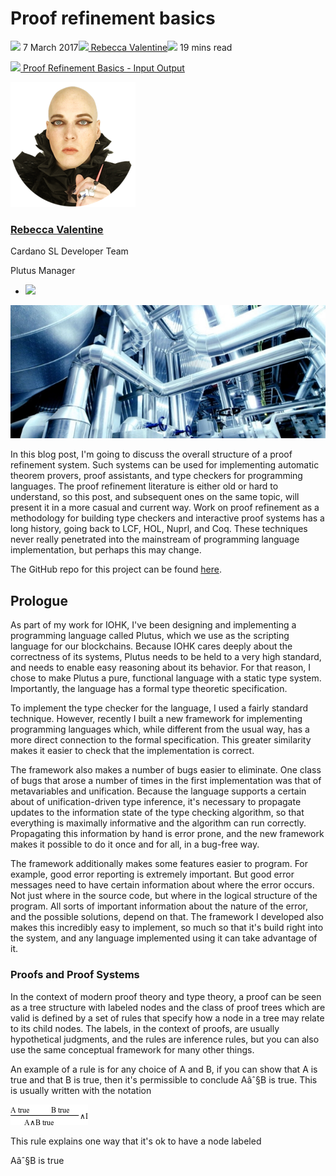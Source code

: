# Proof refinement basics
![](img/2017-03-07-proof-refinement-basics.002.png) 7 March 2017![](img/2017-03-07-proof-refinement-basics.002.png)[ Rebecca Valentine](/en/blog/authors/rebecca-valentine/page-1/)![](img/2017-03-07-proof-refinement-basics.003.png) 19 mins read

![](img/2017-03-07-proof-refinement-basics.004.png)[ Proof Refinement Basics - Input Output](https://ucarecdn.com/acd33d70-27c0-4e24-b150-0be8c5721402/-/inline/yes/ "Proof Refinement Basics - Input Output")

![Rebecca Valentine](img/2017-03-07-proof-refinement-basics.005.png)[](/en/blog/authors/rebecca-valentine/page-1/)
### [**Rebecca Valentine**](/en/blog/authors/rebecca-valentine/page-1/)
Cardano SL Developer Team

Plutus Manager

- ![](img/2017-03-07-proof-refinement-basics.006.png)[](https://github.com/psygnisfive "GitHub")

![Proof refinement basics](img/2017-03-07-proof-refinement-basics.007.jpeg)

In this blog post, I'm going to discuss the overall structure of a proof refinement system. Such systems can be used for implementing automatic theorem provers, proof assistants, and type checkers for programming languages. The proof refinement literature is either old or hard to understand, so this post, and subsequent ones on the same topic, will present it in a more casual and current way. Work on proof refinement as a methodology for building type checkers and interactive proof systems has a long history, going back to LCF, HOL, Nuprl, and Coq. These techniques never really penetrated into the mainstream of programming language implementation, but perhaps this may change.

The GitHub repo for this project can be found [here](https://github.com/psygnisfive/proof-refinement-basics).
## **Prologue**
As part of my work for IOHK, I've been designing and implementing a programming language called Plutus, which we use as the scripting language for our blockchains. Because IOHK cares deeply about the correctness of its systems, Plutus needs to be held to a very high standard, and needs to enable easy reasoning about its behavior. For that reason, I chose to make Plutus a pure, functional language with a static type system. Importantly, the language has a formal type theoretic specification.

To implement the type checker for the language, I used a fairly standard technique. However, recently I built a new framework for implementing programming languages which, while different from the usual way, has a more direct connection to the formal specification. This greater similarity makes it easier to check that the implementation is correct.

The framework also makes a number of bugs easier to eliminate. One class of bugs that arose a number of times in the first implementation was that of metavariables and unification. Because the language supports a certain about of unification-driven type inference, it's necessary to propagate updates to the information state of the type checking algorithm, so that everything is maximally informative and the algorithm can run correctly. Propagating this information by hand is error prone, and the new framework makes it possible to do it once and for all, in a bug-free way.

The framework additionally makes some features easier to program. For example, good error reporting is extremely important. But good error messages need to have certain information about where the error occurs. Not just where in the source code, but where in the logical structure of the program. All sorts of important information about the nature of the error, and the possible solutions, depend on that. The framework I developed also makes this incredibly easy to implement, so much so that it's build right into the system, and any language implemented using it can take advantage of it.
### **Proofs and Proof Systems**
In the context of modern proof theory and type theory, a proof can be seen as a tree structure with labeled nodes and the class of proof trees which are valid is defined by a set of rules that specify how a node in a tree may relate to its child nodes. The labels, in the context of proofs, are usually hypothetical judgments, and the rules are inference rules, but you can also use the same conceptual framework for many other things.

An example of a rule is for any choice of A and B, if you can show that A is true and that B is true, then it's permissible to conclude Aâˆ§B is true. This is usually written with the notation

![Maths](img/2017-03-07-proof-refinement-basics.008.png)

This rule explains one way that it's ok to have a node labeled 

Aâˆ§B is true
